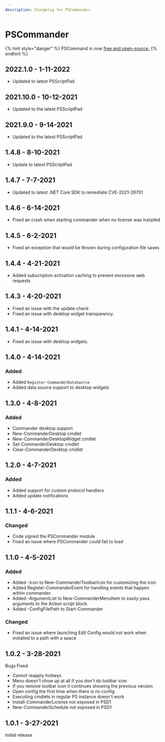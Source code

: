 ```yaml
---
description: Changelog for PSCommander.
---
```


# PSCommander

{% hint style="danger" %}
PSCommand is now [free and open-source.](https://github.com/ironmansoftware/pscommander)
{% endhint %}

## 2022.1.0 - 1-11-2022

* Updated to latest PSScriptPad

## 2021.10.0 - 10-12-2021

* Updated to the latest PSScriptPad

## 2021.9.0 - 9-14-2021

* Updated to the latest PSScriptPad

## 1.4.8 - 8-10-2021

* Update to latest PSScriptPad

## 1.4.7 - 7-7-2021

* Updated to latest .NET Core SDK to remediate CVE-2021-26701

## 1.4.6 - 6-14-2021

* Fixed an crash when starting commander when no license was installed

## 1.4.5 - 6-2-2021

* Fixed an exception that would be thrown during configuration file saves

## 1.4.4 - 4-21-2021

* Added subscription activation caching to prevent excessive web requests

## 1.4.3 - 4-20-2021

* Fixed an issue with the update check
* Fixed an issue with desktop widget transparency.

## 1.4.1 - 4-14-2021

* Fixed an issue with desktop widgets.

## 1.4.0 - 4-14-2021

### Added

* Added `Register-CommanderDataSource`
* Added data source support to desktop widgets

## 1.3.0 - 4-8-2021

### Added

* Commander desktop support
* New-CommanderDesktop cmdlet
* New-CommanderDesktopWidget cmdlet
* Set-CommanderDesktop cmdlet
* Clear-CommanderDesktop cmdlet

## 1.2.0 - 4-7-2021

### Added

* Added support for custom protocol handlers
* Added update notifications

## 1.1.1 - 4-6-2021

### Changed

* Code signed the PSCommander module
* Fixed an issue where PSCommander could fail to load

## 1.1.0 - 4-5-2021

### Added

* Added -Icon to New-CommanderToolbarIcon for customizing the icon
* Added Register-CommanderEvent for handling events that happen within commander.
* Added -ArgumentList to New-CommanderMenuItem to easily pass arguments to the Action script block.
* Added -ConfigFilePath to Start-Commander

### Changed

* Fixed an issue where launching Edit Config would not work when installed to a path with a space

## 1.0.2 - 3-28-2021

Bugs Fixed

* Cannot reapply hotkeys
* Menu doesn't show up at all if you don't do toolbar icon
* If you remove toolbar icon it continues showing the previous version
* Open config the first time when there is no config
* Executing cmdlets in regular PS instance doesn't work
* Install-CommanderLicense not exposed in PSD1
* New-CommanderSchedule not exposed in PSD1

## 1.0.1 - 3-27-2021

Initial release
